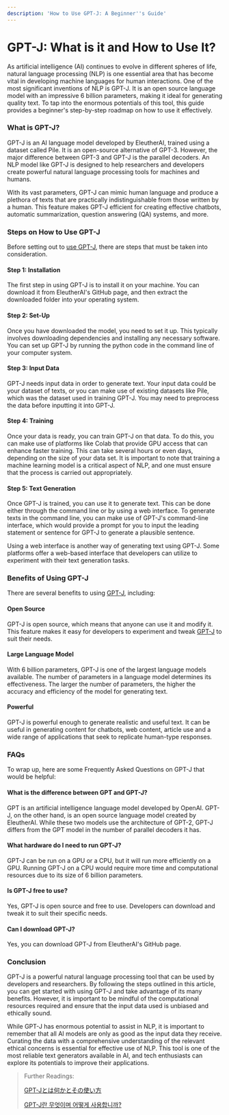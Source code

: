 ```yaml
---
description: 'How to Use GPT-J: A Beginner''s Guide'
---
```


# GPT-J: What is it and How to Use It?

As artificial intelligence (AI) continues to evolve in different spheres of life, natural language processing (NLP) is one essential area that has become vital in developing machine languages for human interactions. One of the most significant inventions of NLP is GPT-J. It is an open source language model with an impressive 6 billion parameters, making it ideal for generating quality text. To tap into the enormous potentials of this tool, this guide provides a beginner's step-by-step roadmap on how to use it effectively.

### What is GPT-J?

GPT-J is an AI language model developed by EleutherAI, trained using a dataset called Pile. It is an open-source alternative of GPT-3. However, the major difference between GPT-3 and GPT-J is the parallel decoders. An NLP model like GPT-J is designed to help researchers and developers create powerful natural language processing tools for machines and humans.

With its vast parameters, GPT-J can mimic human language and produce a plethora of texts that are practically indistinguishable from those written by a human. This feature makes GPT-J efficient for creating effective chatbots, automatic summarization, question answering (QA) systems, and more.

### Steps on How to Use GPT-J

Before setting out to [use GPT-J](https://docs.kanaries.net/tutorials/ChatGPT/gpt-j), there are steps that must be taken into consideration.

#### Step 1: Installation

The first step in using GPT-J is to install it on your machine. You can download it from EleutherAI's GitHub page, and then extract the downloaded folder into your operating system.

#### Step 2: Set-Up

Once you have downloaded the model, you need to set it up. This typically involves downloading dependencies and installing any necessary software. You can set up GPT-J by running the python code in the command line of your computer system.

#### Step 3: Input Data

GPT-J needs input data in order to generate text. Your input data could be your dataset of texts, or you can make use of existing datasets like Pile, which was the dataset used in training GPT-J. You may need to preprocess the data before inputting it into GPT-J.

#### Step 4: Training

Once your data is ready, you can train GPT-J on that data. To do this, you can make use of platforms like Colab that provide GPU access that can enhance faster training. This can take several hours or even days, depending on the size of your data set. It is important to note that training a machine learning model is a critical aspect of NLP, and one must ensure that the process is carried out appropriately.

#### Step 5: Text Generation

Once GPT-J is trained, you can use it to generate text. This can be done either through the command line or by using a web interface. To generate texts in the command line, you can make use of GPT-J's command-line interface, which would provide a prompt for you to input the leading statement or sentence for GPT-J to generate a plausible sentence.

Using a web interface is another way of generating text using GPT-J. Some platforms offer a web-based interface that developers can utilize to experiment with their text generation tasks.

### Benefits of Using GPT-J

There are several benefits to using [GPT-J](https://online-data-science-adeojo.vercel.app/gpt-j-what-is-it-and-how-to-use-it), including:

#### Open Source

GPT-J is open source, which means that anyone can use it and modify it. This feature makes it easy for developers to experiment and tweak [GPT-J](https://sites.google.com/view/data-science-notes-jack/gpt-j) to suit their needs.

#### Large Language Model

With 6 billion parameters, GPT-J is one of the largest language models available. The number of parameters in a language model determines its effectiveness. The larger the number of parameters, the higher the accuracy and efficiency of the model for generating text.

#### Powerful

GPT-J is powerful enough to generate realistic and useful text. It can be useful in generating content for chatbots, web content, article use and a wide range of applications that seek to replicate human-type responses.

### FAQs

To wrap up, here are some Frequently Asked Questions on GPT-J that would be helpful:

#### What is the difference between GPT and GPT-J?

GPT is an artificial intelligence language model developed by OpenAI. GPT-J, on the other hand, is an open source language model created by EleutherAI. While these two models use the architecture of GPT-2, GPT-J differs from the GPT model in the number of parallel decoders it has.

#### What hardware do I need to run GPT-J?

GPT-J can be run on a GPU or a CPU, but it will run more efficiently on a GPU. Running GPT-J on a CPU would require more time and computational resources due to its size of 6 billion parameters.

#### Is GPT-J free to use?

Yes, GPT-J is open source and free to use. Developers can download and tweak it to suit their specific needs.

#### Can I download GPT-J?

Yes, you can download GPT-J from EleutherAI's GitHub page.

### Conclusion

GPT-J is a powerful natural language processing tool that can be used by developers and researchers. By following the steps outlined in this article, you can get started with using GPT-J and take advantage of its many benefits. However, it is important to be mindful of the computational resources required and ensure that the input data used is unbiased and ethically sound.

While GPT-J has enormous potential to assist in NLP, it is important to remember that all AI models are only as good as the input data they receive. Curating the data with a comprehensive understanding of the relevant ethical concerns is essential for effective use of NLP. This tool is one of the most reliable text generators available in AI, and tech enthusiasts can explore its potentials to improve their applications.

> Further Readings:
>
> [GPT-Jとは何かとその使い方](https://docs.kanaries.net/ja/tutorials/ChatGPT/gpt-j)
>
> [GPT-J란 무엇이며 어떻게 사용합니까?](https://docs.kanaries.net/ko/tutorials/ChatGPT/gpt-j)
